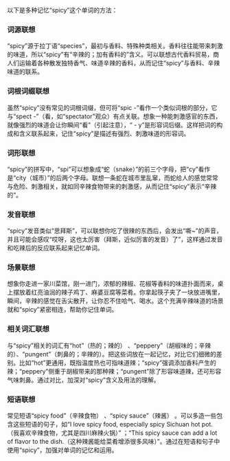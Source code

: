 以下是多种记忆“spicy”这个单词的方法：

### 词源联想
“spicy”源于拉丁语“species”，最初与香料、特殊种类相关。香料往往能带来刺激的味道，所以“spicy”有“辛辣的；加有香料的”含义。可以联想古代香料贸易，商人们运输着各种散发独特香气、味道辛辣的香料，从而记住“spicy”与香料、辛辣味道的联系。

### 词根词缀联想
虽然“spicy”没有常见的词根词缀，但可将“spic -”看作一个类似词根的部分，它与“spect -”（看，如“spectator”观众）有点关联。想象一种能刺激感官的东西，就像强烈的味道会让你瞬间“看”（引起注意），“ - y”是形容词后缀。这样把词的构成和含义联系起来，记住“spicy”是描述有强烈、刺激味道的形容词。

### 词形联想
“spicy”的拼写中，“spi”可以想象成“蛇（snake）”的前三个字母，把“cy”看作是“city（城市）”的后两个字母。联想一条蛇在城市里乱窜，而蛇给人的感觉常常与危险、刺激相关，就如同辛辣食物带来的刺激感，从而记住“spicy”表示“辛辣的”。

### 发音联想
“spicy”发音类似“思拜斯”，可以联想你吃了很辣的东西后，会发出“嘶~”的声音，并且可能会感叹“哎呀，这也太厉害（拜斯，近似厉害的发音）了”，这样通过发音和吃辣后的反应联系起来记忆单词。

### 场景联想
想象你走进一家川菜馆，刚一进门，浓郁的辣椒、花椒等香料的味道扑面而来，桌上摆放着红亮油润的辣子鸡丁、麻婆豆腐等菜肴。你拿起筷子夹了一块放进嘴里，瞬间，辛辣的感觉在舌尖散开，让你忍不住哈气、喝水。这个充满辛辣味道的场景就和“spicy”紧密相连，帮助你记住单词。

### 相关词汇联想
与“spicy”相关的词汇有“hot”（热的；辣的） 、“peppery”（胡椒味的；辛辣的）、“pungent”（刺鼻的；辛辣的）。把这些词放在一起记忆，对比它们细微的差别。比如“hot”更通用，既指温度热也可指味道辣；“spicy”强调添加香料产生的辣；“peppery”侧重于胡椒带来的那种辣；“pungent”除了形容味道辣，还可形容气味刺鼻。通过对比，加深对“spicy”含义及用法的理解。

### 短语联想
常见短语“spicy food”（辛辣食物） 、“spicy sauce”（辣酱） 。可以多造一些包含这些短语的句子，如“I love spicy food, especially spicy Sichuan hot pot.（我喜欢辛辣食物，尤其是四川麻辣火锅）” ；“This spicy sauce can add a lot of flavor to the dish.（这种辣酱能给菜肴增添很多风味）”。通过在短语和句子中使用“spicy”，加强对单词的记忆和运用。 
